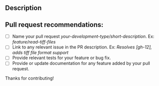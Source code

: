 ## Description


## Pull request recommendations:
- [ ] Name your pull request _your-development-type/short-description_. Ex: _feature/read-tiff-files_
- [ ] Link to any relevant issue in the PR description. Ex: _Resolves [gh-12], adds tiff file format support_
- [ ] Provide relevant tests for your feature or bug fix.
- [ ] Provide or update documentation for any feature added by your pull request.

Thanks for contributing!
